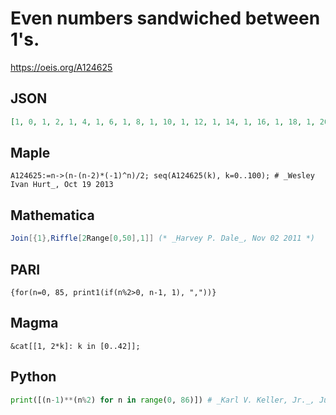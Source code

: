 # Even numbers sandwiched between 1's\.
https://oeis.org/A124625
## JSON
```JSON
[1, 0, 1, 2, 1, 4, 1, 6, 1, 8, 1, 10, 1, 12, 1, 14, 1, 16, 1, 18, 1, 20, 1, 22, 1, 24, 1, 26, 1, 28, 1, 30, 1, 32, 1, 34, 1, 36, 1, 38, 1, 40, 1, 42, 1, 44, 1, 46, 1, 48, 1, 50, 1, 52, 1, 54, 1, 56, 1, 58, 1, 60, 1, 62, 1, 64, 1, 66, 1, 68, 1, 70, 1, 72, 1, 74, 1, 76, 1, 78, 1, 80, 1, 82, 1, 84]
```
## Maple
```Maple
A124625:=n->(n-(n-2)*(-1)^n)/2; seq(A124625(k), k=0..100); # _Wesley Ivan Hurt_, Oct 19 2013
```
## Mathematica
```Mathematica
Join[{1},Riffle[2Range[0,50],1]] (* _Harvey P. Dale_, Nov 02 2011 *)
```
## PARI
```PARI
{for(n=0, 85, print1(if(n%2>0, n-1, 1), ","))}
```
## Magma
```Magma
&cat[[1, 2*k]: k in [0..42]];
```
## Python
```Python
print([(n-1)**(n%2) for n in range(0, 86)]) # _Karl V. Keller, Jr._, Jul 26 2020
```
